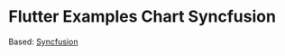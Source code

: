 # Flutter Examples Chart Syncfusion

Based: [Syncfusion](https://www.syncfusion.com/blogs/post/introducing-data-viz-widgets-for-flutter.aspx)

